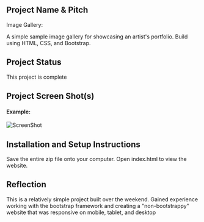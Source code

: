 ## Project Name & Pitch

Image Gallery:

A simple sample image gallery for showcasing an artist's portfolio. Build using HTML, CSS, and Bootstrap.

## Project Status


This project is complete

## Project Screen Shot(s)

#### Example:   

![ScreenShot](https://raw.github.com/singhru27/Image-Album/main/screenshots/Home.png)

## Installation and Setup Instructions

Save the entire zip file onto your computer. Open index.html to view the website. 

## Reflection

This is a relatively simple project built over the weekend. Gained experience working with the bootstrap framework and creating a "non-bootstrappy" website that was responsive on mobile, tablet, and desktop